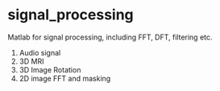 # signal_processing
Matlab for signal processing, including FFT, DFT, filtering etc.

1. Audio signal
2. 3D MRI
3. 3D Image Rotation
4. 2D image FFT and masking
